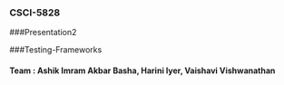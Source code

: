 ### CSCI-5828

###Presentation2

###Testing-Frameworks

#### Team : Ashik Imram Akbar Basha, Harini Iyer, Vaishavi Vishwanathan

